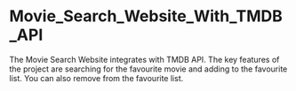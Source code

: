 # Movie_Search_Website_With_TMDB_API

The Movie Search Website integrates with TMDB API. The key features of the project are searching for the favourite movie and adding to the favourite list. You can also remove from the favourite list.
